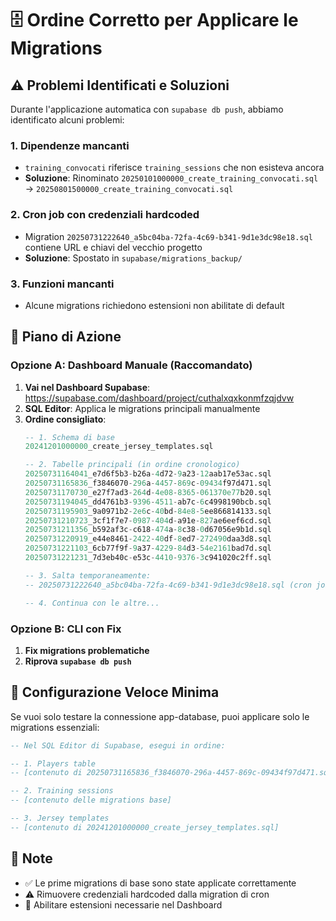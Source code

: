 # 🗄️ Ordine Corretto per Applicare le Migrations

## ⚠️ Problemi Identificati e Soluzioni

Durante l'applicazione automatica con `supabase db push`, abbiamo identificato alcuni problemi:

### 1. **Dipendenze mancanti**
- `training_convocati` riferisce `training_sessions` che non esisteva ancora
- **Soluzione**: Rinominato `20250101000000_create_training_convocati.sql` → `20250801500000_create_training_convocati.sql`

### 2. **Cron job con credenziali hardcoded**
- Migration `20250731222640_a5bc04ba-72fa-4c69-b341-9d1e3dc98e18.sql` contiene URL e chiavi del vecchio progetto
- **Soluzione**: Spostato in `supabase/migrations_backup/`

### 3. **Funzioni mancanti**
- Alcune migrations richiedono estensioni non abilitate di default

## 🎯 Piano di Azione

### Opzione A: Dashboard Manuale (Raccomandato)
1. **Vai nel Dashboard Supabase**: https://supabase.com/dashboard/project/cuthalxqxkonmfzqjdvw
2. **SQL Editor**: Applica le migrations principali manualmente
3. **Ordine consigliato**:
   ```sql
   -- 1. Schema di base
   20241201000000_create_jersey_templates.sql
   
   -- 2. Tabelle principali (in ordine cronologico)
   20250731164041_e7d6f5b3-b26a-4d72-9a23-12aab17e53ac.sql
   20250731165836_f3846070-296a-4457-869c-09434f97d471.sql
   20250731170730_e27f7ad3-264d-4e08-8365-061370e77b20.sql
   20250731194045_dd4761b3-9396-4511-ab7c-6c4998190bcb.sql
   20250731195903_9a0971b2-2e6c-40bd-84e8-5ee866814133.sql
   20250731210723_3cf1f7e7-0987-404d-a91e-827ae6eef6cd.sql
   20250731211356_b592af3c-c618-474a-8c38-0d67056e9b1d.sql
   20250731220919_e44e8461-2422-40df-8ed7-272490daa3d8.sql
   20250731221103_6cb77f9f-9a37-4229-84d3-54e2161bad7d.sql
   20250731221231_7d3eb40c-e53c-4410-9376-3c941020c2ff.sql
   
   -- 3. Salta temporaneamente:
   -- 20250731222640_a5bc04ba-72fa-4c69-b341-9d1e3dc98e18.sql (cron job)
   
   -- 4. Continua con le altre...
   ```

### Opzione B: CLI con Fix
1. **Fix migrations problematiche**
2. **Riprova `supabase db push`**

## 🚀 Configurazione Veloce Minima

Se vuoi solo testare la connessione app-database, puoi applicare solo le migrations essenziali:

```sql
-- Nel SQL Editor di Supabase, esegui in ordine:

-- 1. Players table
-- [contenuto di 20250731165836_f3846070-296a-4457-869c-09434f97d471.sql]

-- 2. Training sessions  
-- [contenuto delle migrations base]

-- 3. Jersey templates
-- [contenuto di 20241201000000_create_jersey_templates.sql]
```

## 📝 Note
- ✅ Le prime migrations di base sono state applicate correttamente
- ⚠️ Rimuovere credenziali hardcoded dalla migration di cron
- 🔧 Abilitare estensioni necessarie nel Dashboard